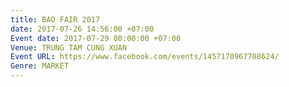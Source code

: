 ```yaml
---
title: BAO FAIR 2017
date: 2017-07-26 14:56:00 +07:00
Event date: 2017-07-29 00:00:00 +07:00
Venue: TRUNG TAM CUNG XUAN
Event URL: https://www.facebook.com/events/1457170967708624/
Genre: MARKET
---
```


